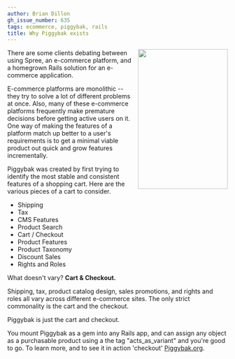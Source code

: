 ```yaml
---
author: Brian Dillon
gh_issue_number: 635
tags: ecommerce, piggybak, rails
title: Why Piggybak exists
---
```


<a href="/blog/2012/06/13/why-piggybak-exists/image-0-big.png" imageanchor="1" style="clear:right; float:right; margin-left:1em; margin-bottom:1em"><img border="0" height="320" src="/blog/2012/06/13/why-piggybak-exists/image-0.png" width="205"/></a>

There are some clients debating between using Spree, an e-commerce platform, and a homegrown Rails solution for an e-commerce application.

E-commerce platforms are monolithic -- they try to solve a lot of different problems at once. Also, many of these e-commerce platforms frequently make premature decisions before getting active users on it. One way of making the features of a platform match up better to a user's requirements is to get a minimal viable product out quick and grow features incrementally.

Piggybak was created by first trying to identify the most stable and consistent features of a shopping cart. Here are the various pieces of a cart to consider.

- Shipping
- Tax
- CMS Features
- Product Search
- Cart / Checkout
- Product Features
- Product Taxonomy
- Discount Sales
- Rights and Roles

What doesn't vary? **Cart & Checkout.**

Shipping, tax, product catalog design, sales promotions, and rights and roles all vary across different e-commerce sites. The only strict commonality is the cart and the checkout.

Piggybak is just the cart and checkout.

You mount Piggybak as a gem into any Rails app, and can assign any object as a purchasable product using a the tag "acts_as_variant" and you're good to go. To learn more, and to see it in action 'checkout' [Piggybak.org](http://www.piggybak.org/).
